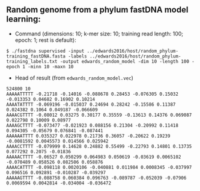 ## Random genome from a phylum fastDNA model learning:
- Command (dimensions: 10; k-mer size: 10; training read length: 100; epoch: 1; rest is default):
```
$ ./fastdna supervised -input ../edwards2016/host/random_phylum-training_fastDNA.fasta -labels ../edwards2016/host/random_phylum-training_labels.txt -output edwards_random_model -dim 10 -length 100 -epoch 1 -minn 10 -maxn 10
```
- Head of result (from `edwards_random_model.vec`)
```
524800 10
AAAAATTTTT -0.21718 -0.14016 -0.088678 0.28453 -0.076305 0.15032 -0.013353 0.04682 0.16902 0.10214
AAAATATTTT -0.069196 -0.015037 0.24694 0.28242 -0.15586 0.11387 0.024382 0.1064 0.049187 -0.066609
AAAACGTTTT -0.08012 0.03275 0.30177 0.35559 -0.13613 0.14376 0.069087 0.022798 0.10009 0.08977
AAAAGCTTTT -0.073477 -0.021923 0.088156 0.21304 -0.20992 0.11418 0.094305 -0.05679 0.076841 -0.087441
AAAAAATTTT 0.035327 0.022978 0.21736 0.36057 -0.20622 0.19239 -0.0081592 0.0045573 0.014566 0.025942
AAAACCTTTT -0.079999 0.14628 0.24882 0.55499 -0.22793 0.14801 0.13735 0.077292 0.2075 -0.01836
AAAAACTTTT -0.06527 0.050299 0.064983 0.050619 -0.03619 0.0065102 -0.070489 0.058526 0.082506 0.058876
AAAACATTTT -0.098118 0.0020106 -0.040881 0.011984 0.0008345 -0.037997 0.096516 0.092891 -0.010287 -0.039297
AAAAAGTTTT -0.088758 0.060384 0.096763 -0.089787 -0.052039 -0.07906 0.0069594 0.0042814 -0.034004 -0.036472
```
